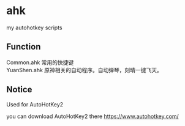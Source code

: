 # ahk

my autohotkey scripts

## Function

Common.ahk 常用的快捷键  
YuanShen.ahk 原神相关的自动程序。自动弹琴，刻晴一键飞天。  

## Notice

Used for AutoHotKey2

you can download AutoHotKey2 there <https://www.autohotkey.com/>
